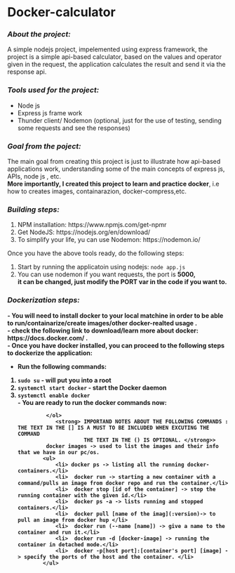 # Docker-calculator
<h3><em>About the project:</em> </h3> 
<p> A simple nodejs project, impelemented using express framework, the project is a simple api-based calculator, based on the  
    values and operator given in the request, the application calculates the result and send it via the response api.<br>
    </p>


<h3><em>Tools used for the project:</em> </h3>

<ul>
  <li>Node js</li>
  <li>Express js frame work</li>
  <li>Thunder client/ Nodemon (optional, just for the use of testing, sending some requests and see the responses)</li>
</ul>

<h3><em>Goal from the poject:</em> </h3>
<p>The main goal from creating this project is just to illustrate how api-based applications work, understanding some of the main 
    concepts of express js, APIs, node js , etc.<br>
    <strong>More importantly, I created this project to learn and practice docker</strong>, i.e  how to creates images, containarazion,
    docker-compress,etc.
</p>

<h3><em> Building steps:</em> </h3>
<ol>
  <li>NPM installation: https://www.npmjs.com/get-npmr</lh>
  <li>Get NodeJS: https://nodejs.org/en/download/</li>
  <li>To simplify your life, yu can use Nodemon: https://nodemon.io/</li>  
 </ol>
 <p>Once you have the above tools ready, do the following steps:</p>  
    <ol>
        <li>Start by running the applicatoin using nodejs: <code>node app.js</code></li>
        <li>You can use nodemon if you want requests, the port is <strong> 5000<strong>, <br>it can be changed, just modify the <strong>PORT</strong> var in the code if you want to.</li>
</ol>
            
<h3><em> Dockerization steps:</em> </h3>            
     - You will need to install docker to your local matchine in order to be able to run/containarize/create images/other docker-realted usage .<br>
     - check the following link to download/learn more about docker: https://docs.docker.com/ .<br> 
     - Once you have docker installed, you can proceed to the following steps to dockerize the application: <br>
<ul> <li>Run the following commands:</li> </ul>  
            <ol> 
                <li> <code>sudo su</code> - will put you into a root  </li> 
                <li> <code>systemctl start docker</code> -  start the Docker daemon</li> 
                <li> <code>systemctl enable docker</code> </li>
                - You are ready to run the docker commands now:
                
             </ol>
                <strong> IMPORTAND NOTES ABOUT THE FOLLOWING COMMANDS : THE TEXT IN THE [] IS A MUST TO BE INCLUDED WHEN EXCUTING THE COMMAND
					     THE TEXT IN THE () IS OPTIONAL. </strong>>
             docker images -> used to list the images and their info that we have in our pc/os.
            <ul> 
                <li> docker ps -> listing all the running docker-containers.</li> 
                <li>  docker run -> starting a new container with a command/pulls an image from docker repo and run the container.</li> 
                <li>  docker stop [id of the container] -> stop the running container with the given id.</li> 
                <li>  docker ps -a -> lists running and stopped containers.</li> 
                <li>  docker pull [name of the imag](:version)-> to pull an image from docker hup </li> 
                <li>  docker run (--name [name]) -> give a name to the container and run it.</li> 
                <li>  docker run -d [docker-image] -> running the container in detached mode.</li> 
                <li>  docker -p[host port]:[container's port] [image] -> specify the ports of the host and the container. </li>   
            </ul>
            

             
            
            


